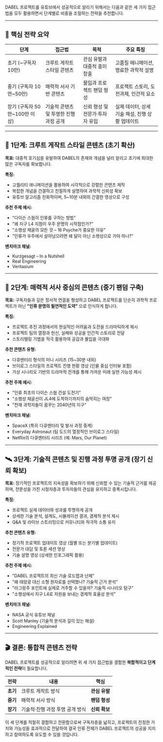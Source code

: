 DABEL 프로젝트를 유튜브에서 성공적으로 알리기 위해서는 다음과 같은 세 가지 접근법을 모두 활용하면서 단계별로 비중을 조절하는 전략을 추천합니다.

---

## 🔷 핵심 전략 요약

| 단계                    | 접근법                    | 목적                 | 주요 특징                        |
| --------------------- | ---------------------- | ------------------ | ---------------------------- |
| 초기 (\~구독자 10만)        | 크루트 게작트 스타일 콘텐츠        | 관심 유발과 대중적 흥미 창출   | 고품질 애니메이션, 명료한 과학적 설명        |
| 중기 (구독자 10만\~50만)     | 매력적 서사 기반 콘텐츠          | 몰입과 프로젝트 팬덤 형성     | 프로젝트 스토리, 도전과제, 인간적 요소       |
| 장기 (구독자 50만\~100만 이상) | 기술적 콘텐츠 및 투명한 진행 과정 공개 | 신뢰 형성 및 전문가·투자자 유입 | 실제 데이터, 상세 기술 해설, 진행 상황 업데이트 |

---

## 🚀 1단계: 크루트 게작트 스타일 콘텐츠 (초기 확산)

**목표:**
대중적 호기심을 유발하여 DABEL의 존재와 개념을 널리 알리고 초기에 최대한 많은 구독자를 확보합니다.

**특징:**

* 고퀄리티 애니메이션을 활용하여 시각적으로 강렬한 콘텐츠 제작
* 복잡한 개념을 간결하고 친절하게 설명하여 과학적 신뢰성 확보
* 유튜브 알고리즘 친화적이며, 5\~10분 내외의 간결한 영상으로 구성

**추천 주제 예시:**

* "다이슨 스웜이 인류를 구하는 방법"
* "왜 지구 L4 지점이 우주 문명의 시작점인가?"
* "소행성 채굴의 모든 것 – 16 Psyche가 중요한 이유"
* "인류가 우주에서 살아남으려면 왜 달이 아닌 소행성으로 가야 하나?"

**벤치마크 채널:**

* Kurzgesagt – In a Nutshell
* Real Engineering
* Veritasium

---

## 🌌 2단계: 매력적 서사 중심의 콘텐츠 (중기 팬덤 구축)

**목표:**
구독자들과 깊은 정서적 연결을 형성하고 DABEL 프로젝트를 단순히 과학적 프로젝트가 아닌 **"인류 문명의 필연적인 도약"** 으로 인식하게 합니다.

**특징:**

* 프로젝트 추진 과정에서의 현실적인 어려움과 도전을 드라마틱하게 제시
* 프로젝트 팀의 열정과 헌신, 실패와 성공을 인간적 스토리로 전달
* 스토리텔링 기법을 적극 활용하여 공감과 몰입을 극대화

**추천 콘텐츠 유형:**

* 다큐멘터리 형식의 미니 시리즈 (15\~30분 내외)
* 브이로그 스타일의 프로젝트 진행 현황 영상 (인물 중심 인터뷰 포함)
* 가상 시나리오 기반의 드라마적 전개를 통해 가까운 미래 실현 가능성 제시

**추천 주제 예시:**

* "인류 최초의 다이슨 스웜 건설 도전기"
* "소행성 채굴선이 JL4에 도착하기까지의 숨막히는 여정"
* "천재 과학자들이 꿈꾸는 2040년의 지구"

**벤치마크 채널:**

* SpaceX (특히 다큐멘터리 및 발사 과정 중계)
* Everyday Astronaut (팀 도드의 열정적인 브이로그 스타일)
* Netflix의 다큐멘터리 시리즈 (예: Mars, Our Planet)

---

## 🛰️ 3단계: 기술적 콘텐츠 및 진행 과정 투명 공개 (장기 신뢰 확보)

**목표:**
장기적인 프로젝트의 지속성을 확보하기 위해 신뢰할 수 있는 기술적 근거를 제공하며, 전문성을 가진 시청자층과 투자자들의 관심을 유지하고 증폭시킵니다.

**특징:**

* 프로젝트 실제 데이터와 성과를 투명하게 공개
* 상세한 기술 분석, 설계도, 시뮬레이션 결과, 경제적 분석 제시
* Q\&A 및 라이브 스트리밍으로 커뮤니티와 적극적 소통 유지

**추천 콘텐츠 유형:**

* 정기적 프로젝트 업데이트 영상 (월별 또는 분기별 업데이트)
* 전문가 대담 및 토론 세션 영상
* 기술 설명 영상 (상세한 인포그래픽 활용)

**추천 주제 예시:**

* "DABEL 프로젝트의 최신 기술 로드맵과 난제"
* "왜 태양광 대신 소형 원자로를 선택했나? 기술적 근거 분석"
* "라그랑주 포인트에 실제로 거주할 수 있을까? 기술적 시나리오 탐구"
* "소행성에서 지구 L4로 자원을 보내는 경제적 효율성 분석"

**벤치마크 채널:**

* NASA 공식 유튜브 채널
* Scott Manley (기술적 분석과 깊이 있는 해설)
* Engineering Explained

---

## 🎬 결론: 통합적 콘텐츠 전략

DABEL 프로젝트를 성공적으로 알리려면 위 세 가지 접근법을 결합한 **복합적이고 단계적인 전략**이 필요합니다.

| 전략     | 내용                 | 핵심        |
| ------ | ------------------ | --------- |
| **초기** | 크루트 게작트 방식         | **관심 유발** |
| **중기** | 매력적 서사 방식          | **팬덤 형성** |
| **장기** | 기술적·진행 과정 투명 공개 방식 | **신뢰 확보** |

이 세 단계를 적절히 결합하고 전환함으로써 구독자층을 넓히고, 프로젝트의 진정한 가치와 가능성을 효과적으로 전달하여 결국 인류 전체가 DABEL 프로젝트의 성공을 지지하고 참여하도록 유도할 수 있을 것입니다.
